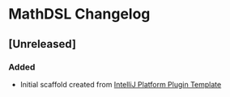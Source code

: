 <!-- Keep a Changelog guide -> https://keepachangelog.com -->

# MathDSL Changelog

## [Unreleased]
### Added
- Initial scaffold created from [IntelliJ Platform Plugin Template](https://github.com/JetBrains/intellij-platform-plugin-template)
